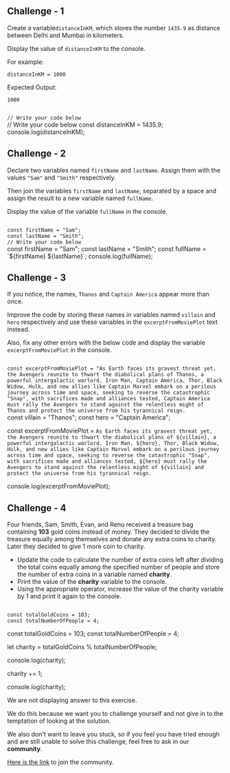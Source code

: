 ## Challenge - 1

Create a variable`distanceInKM`,
which stores the number
`1435.9` as distance
between Delhi and
Mumbai in kilometers.

Display the value of `distanceInKM`
to the console.

For example:
```
distanceInKM = 1000
```

Expected Output:
```
1000
```
<codeblock language="javascript" type="exercise" testMode="fixedInput" showSolution="false">
<code>
// Write your code below
</code>
<solution>
// Write your code below
const distanceInKM = 1435.9;
console.log(distanceInKM);
</solution>
</codeblock>

## Challenge - 2

Declare two variables named `firstName`
and
`lastName`.
Assign them with the values
`"Sam"` and `"Smith"` respectively.

Then join the variables `firstName`
and `lastName`, separated by a
space and assign the result
to a new variable named `fullName`.

Display the value of the variable
`fullName` in the console.

<codeblock language="javascript" type="exercise" testMode="fixedInput" showSolution="false">
<code>
const firstName = "Sam";
const lastName = "Smith";
// Write your code below
</code>
<solution>
const firstName = "Sam";
const lastName = "Smith";
const fullName = `${firstName} ${lastName}`;
console.log(fullName);
</solution>
</codeblock>

## Challenge - 3

If you notice, the names,
`Thanos` and `Captain America`
appear more than once.

Improve the code by storing
these names in variables
named `villain` and `hero`
respectively
and
use these variables in the
`excerptFromMoviePlot` text instead.

Also, fix any other errors with the
below code and display the variable
`excerptFromMoviePlot` in the console.

<codeblock language="javascript" type="exercise" testMode="fixedInput" showSolution="false">
<code>
const excerptFromMoviePlot = "As Earth faces its gravest threat yet, the Avengers reunite to thwart the diabolical plans of Thanos, a powerful intergalactic warlord. Iron Man, Captain America, Thor, Black Widow, Hulk, and new allies like Captain Marvel embark on a perilous journey across time and space, seeking to reverse the catastrophic "Snap", with sacrifices made and alliances tested, Captain America must rally the Avengers to stand against the relentless might of Thanos and protect the universe from his tyrannical reign.
</code>
<solution>
const villain = "Thanos";
const hero = "Captain America";

const excerptFromMoviePlot = `As Earth faces its gravest threat yet, the Avengers reunite to thwart the diabolical plans of ${villain}, a powerful intergalactic warlord. Iron Man, ${hero}, Thor, Black Widow, Hulk, and new allies like Captain Marvel embark on a perilous journey across time and space, seeking to reverse the catastrophic "Snap", with sacrifices made and alliances tested, ${hero} must rally the Avengers to stand against the relentless might of ${villain} and protect the universe from his tyrannical reign.`

console.log(excerptFromMoviePlot);
</solution>
</codeblock>

## Challenge - 4

Four friends, Sam, Smith, Evan, and Renu
received a treasure bag containing **103**
gold coins instead of money.
They decided to divide the treasure equally
among themselves and donate any extra coins
to charity.
Later they decided to give 1 more coin to charity.

- Update the code to calculate
  the number of extra coins left after dividing
  the total coins equally among the specified
  number of people and store the number of extra
  coins in a variable named **charity**.
- Print the value of the **charity** variable to
  the console.
- Using the appropriate operator,
  increase the value of the charity variable
  by 1 and print it again to the console.

<codeblock language="javascript" type="exercise" testMode="fixedInput" showSolution="false">
<code>
const totalGoldCoins = 103;
const totalNumberOfPeople = 4;

</code>
<solution>
const totalGoldCoins = 103;
const totalNumberOfPeople = 4;

let charity = totalGoldCoins % totalNumberOfPeople;

console.log(charity);

charity += 1;

console.log(charity);
</solution>
</codeblock>

We are not displaying answer to this exercise.

We do this because we want you to challenge yourself
and
not give in to the temptation of looking at the solution.

We also don't want to leave you stuck, so if you feel
you have tried enough and are still unable to solve
this challenge, feel free to ask in our **community**.

[Here is the link](https://bigbinaryacademy.slack.com/join/shared_invite/zt-23dvxwolx-U9LYYbv4ycmODEA1cbNFgA#/shared-invite/email) to join the community.
